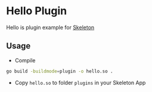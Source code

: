 # Hello Plugin

Hello is plugin example for [Skeleton](https://github.com/crowdeco/skeleton)

## Usage

- Compile

```bash
go build -buildmode=plugin -o hello.so . 
```

- Copy `hello.so` to folder `plugins` in your Skeleton App
